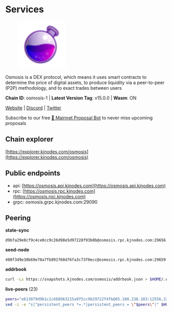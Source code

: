 # Services

<figure><img src="https://raw.githubusercontent.com/kj89/cosmos-images/main/logos/osmosis.png" width="150" alt=""><figcaption></figcaption></figure>

Osmosis is a DEX protocol, which means it uses smart contracts  to determine the price of digital assets, to produce liquidity  via a peer-to-peer (P2P) methodology, and to exact trades between users

**Chain ID**: osmosis-1 | **Latest Version Tag**: v15.0.0 | **Wasm**: ON

[Website](https://osmosis.zone) | [Discord](https://discord.gg/osmosis) | [Twitter](https://twitter.com/osmosiszone)



Subscribe to our free [🤖 Mainnet Proposal Bot](https://t.me/kjnodes_proposal_bot) to never miss upcoming proposals


## Chain explorer
[https://explorer.kjnodes.com/osmosis](https://explorer.kjnodes.com/osmosis)

## Public endpoints

* api: [https://osmosis.api.kjnodes.com](https://osmosis.api.kjnodes.com)
* rpc: [https://osmosis.rpc.kjnodes.com](https://osmosis.rpc.kjnodes.com)
* grpc: osmosis.grpc.kjnodes.com:29090

## Peering

**state-sync**

```text
d9bfa29e0cf9c4ce0cc9c26d98e5d97228f93b0b@osmosis.rpc.kjnodes.com:29656
```

**seed-node**

```text
400f3d9e30b69e78a7fb891f60d76fa3c73f0ecc@osmosis.rpc.kjnodes.com:29659
```

**addrbook**
```bash
curl -Ls https://snapshots.kjnodes.com/osmosis/addrbook.json > $HOME/.osmosisd/config/addrbook.json
```

**live-peers** (23)
```bash
peers="e613079d9b1c1c688963215a975cc9b29722f4fb@65.108.238.103:12556,32e9d4a7413dd5393c8be004bee68dea683be839@65.21.227.95:2004,3197daa0ee5245b17a546be032ff0f6814e1d1db@148.251.191.239:26656,a2024229e2eed1650ba3a3ea9db67fa318dc232e@142.132.199.3:26656,e153cc49052d67280dfdd6d660f3d98622905850@209.133.193.74:26656,569aac51b04607a18696c63035586816dec85511@157.90.213.235:26656,0419c998d6aac0afdb05808ad9a935670248e209@65.108.204.56:26656,6e9b0cf3ea78a9a540c75a4cfeb0c6a54b73fee4@65.108.127.166:26656,406f64a8d601e34d7311fd61ec87b0c7028bd230@138.201.23.39:46656,42f42a4b3527b927d5002d45abd37f66ecdd4861@51.178.74.75:16656,f9a920a61ee994b12b77178dd5f1fc1ed39b7cd2@142.132.255.49:26656,b69e57cd6f796ac5d6efb1a834163365c37cbfa8@78.46.69.29:26656,4a837e3411b0281f00c07706cfea72d3ebc575f1@176.9.38.49:26656,9b1bfb99d9eb04af32510ed8e3eb83c59448662f@95.214.52.220:26656,d0d4b88110767c503baa8a618cfd7e284482f8dc@37.120.245.11:26656,e929ea43bf60adfcc79ef7f973e70b92ccef21fe@18.159.135.176:26656,dc230c6475bdbf3ab64058a37a8de2261b6396eb@74.96.207.58:26822,94e69330d6f4cfe221cdd2ce49ee141e53e5f200@23.106.120.6:26656,d9bfa29e0cf9c4ce0cc9c26d98e5d97228f93b0b@65.109.88.38:29656,d8e616474295a62dbbe831d1552873401ae0c2a5@65.108.121.110:16656,f52f76f144c93e0e8313dce465b8c00afe2fc4e6@89.149.218.123:26656,d6b066c4b91768fccc9df1012876b53a239d9fa9@3.15.176.200:26656,91729592f49f871d6eacde0c721a8f104119c902@52.12.69.48:26656"
sed -i -e "s|^persistent_peers *=.*|persistent_peers = \"$peers\"|" $HOME/.osmosisd/config/config.toml
```
